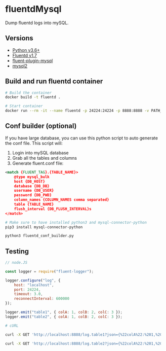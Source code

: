 # fluentdMysql

Dump fluentd logs into mySQL.

## Versions

-   [Python v3.6+](https://www.python.org)
-   [Fluentd v1.7](https://www.fluentd.org)
-   [fluent-plugin-mysql](https://github.com/tagomoris/fluent-plugin-mysql)
-   [mysql2](https://github.com/brianmario/mysql2)

## Build and run fluentd container

```bash
# Build the container
docker build -t fluentd .

# Start container
docker run --rm -it --name fluentd -p 24224:24224 -p 8888:8888 -v PATH_TO_FOLDER/log:/fluentd/log fluentd
```

## Conf builder (optional)

If you have large database, you can use this python script to auto generate the conf file. This script will:

1. Login into mySQL database
2. Grab all the tables and columns
3. Generate fluent.conf file:

```xml
<match {FLUENT_TAG}.{TABLE_NAME}>
    @type mysql_bulk
    host {DB_HOST}
    database {DB_DB}
    username {DB_USER}
    password {DB_PWD}
    column_names {COLUMN_NAMES comma separated}
    table {TABLE_NAME}
    flush_interval {DB_FLUSH_INTERVAL}s
</match>
```

```bash
# Make sure to have installed python3 and mysql-connector-python
pip3 install mysql-connector-python

python3 fluentd_conf_builder.py
```

## Testing

```js
// node.JS

const logger = require("fluent-logger");

logger.configure("log", {
    host: "localhost",
    port: 24224,
    timeout: 3.0,
    reconnectInterval: 600000
});

logger.emit("table1", { colA: 1, colB: 2, colC: 3 });
logger.emit("table2", { colA: 1, colB: 2, colC: 3 });
```

```bash
# cURL

curl -X GET 'http://localhost:8888/log.table1?json={%22colA%22:%201,%20%22colB%22:%202,%20%22colC%22:%203}'

curl -X GET 'http://localhost:8888/log.table2?json={%22colA%22:%201,%20%22colB%22:%202,%20%22colC%22:%203}'
```
